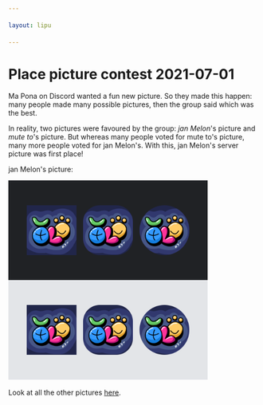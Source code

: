```yaml
---

layout: lipu

---
```

# Place picture contest 2021-07-01

Ma Pona on Discord wanted a fun new picture. So they made this happen: many people made many possible pictures, then the group said which was the best.

In reality, two pictures were favoured by the group: *jan Melon*'s picture and *mute to*'s picture. But whereas many people voted for mute to's picture, many more people voted for jan Melon's. With this, jan Melon's server picture was first place! 

jan Melon's picture:

<img src="Melon.png" alt="jan Melon's winning contest logo presented six times, three in light mode and three in dark mode. The logo is playful and colourful and uses the 'sitelen pona' writing system" width="400">

Look at all the other pictures [here](https://docs.google.com/forms/d/e/1FAIpQLSfrCDigcipOTCajDsKyLTvXzaHDOogleujgHqL55EGXooPOGQ/viewform).
